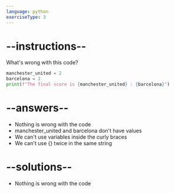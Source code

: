 ```yaml
---
language: python
exerciseType: 3
---
```


# --instructions--

What's wrong with this code?
```python
manchester_united = 2
barcelona = 2
print(f"The final score is {manchester_united} : {barcelona}")
```

# --answers--

- Nothing is wrong with the code
- manchester_united and barcelona don't have values
- We can't use variables inside the curly braces
- We can't use {} twice in the same string

# --solutions--

- Nothing is wrong with the code
